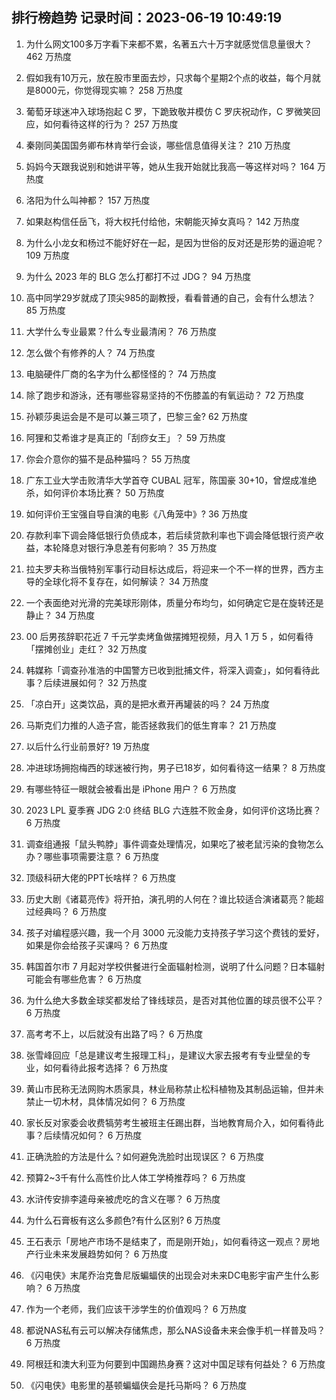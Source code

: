 
## 排行榜趋势 记录时间：2023-06-19 10:49:19
  
  1. 为什么网文100多万字看下来都不累，名著五六十万字就感觉信息量很大？ 462 万热度
    
  2. 假如我有10万元，放在股市里面去炒，只求每个星期2个点的收益，每个月就是8000元，你觉得现实嘛？ 258 万热度
    
  3. 葡萄牙球迷冲入球场抱起 C 罗，下跪致敬并模仿 C 罗庆祝动作，C 罗微笑回应，如何看待这样的行为？ 257 万热度
    
  4. 秦刚同美国国务卿布林肯举行会谈，哪些信息值得关注？ 210 万热度
    
  5. 妈妈今天跟我说别和她讲平等，她从生我开始就比我高一等这样对吗？ 164 万热度
    
  6. 洛阳为什么叫神都？ 157 万热度
    
  7. 如果赵构信任岳飞，将大权托付给他，宋朝能灭掉女真吗？ 142 万热度
    
  8. 为什么小龙女和杨过不能好好在一起，是因为世俗的反对还是形势的逼迫呢？ 109 万热度
    
  9. 为什么 2023 年的 BLG 怎么打都打不过 JDG？ 94 万热度
    
  10. 高中同学29岁就成了顶尖985的副教授，看看普通的自己，会有什么想法？ 85 万热度
    
  11. 大学什么专业最累？什么专业最清闲？ 76 万热度
    
  12. 怎么做个有修养的人？ 74 万热度
    
  13. 电脑硬件厂商的名字为什么都怪怪的？ 74 万热度
    
  14. 除了跑步和游泳，还有哪些容易坚持的不伤膝盖的有氧运动？ 72 万热度
    
  15. 孙颖莎奥运会是不是可以兼三项了，巴黎三金? 62 万热度
    
  16. 阿狸和艾希谁才是真正的「刮痧女王」？ 59 万热度
    
  17. 你会介意你的猫不是品种猫吗？ 55 万热度
    
  18. 广东工业大学击败清华大学首夺 CUBAL 冠军，陈国豪 30+10，曾煜成准绝杀，如何评价本场比赛？ 50 万热度
    
  19. 如何评价王宝强自导自演的电影《八角笼中》? 36 万热度
    
  20. 存款利率下调会降低银行负债成本，若后续贷款利率也下调会降低银行资产收益，本轮降息对银行净息差有何影响？ 35 万热度
    
  21. 拉夫罗夫称当俄特别军事行动目标达成后，将迎来一个不一样的世界，西方主导的全球化将不复存在，如何解读？ 34 万热度
    
  22. 一个表面绝对光滑的完美球形刚体，质量分布均匀，如何确定它是在旋转还是静止？ 34 万热度
    
  23. 00 后男孩辞职花近 7 千元学卖烤鱼做摆摊短视频，月入 1 万 5 ，如何看待「摆摊创业」走红？ 32 万热度
    
  24. 韩媒称「调查孙准浩的中国警方已收到批捕文件，将深入调查」，如何看待此事？后续进展如何？ 32 万热度
    
  25. 「凉白开」这类饮品，真的是把水煮开再罐装的吗？ 24 万热度
    
  26. 马斯克们力推的人造子宫，能否拯救我们的低生育率？ 21 万热度
    
  27. 以后什么行业前景好? 19 万热度
    
  28. 冲进球场拥抱梅西的球迷被行拘，男子已18岁，如何看待这一结果？ 8 万热度
    
  29. 有哪些特征一眼就会被看出是 iPhone 用户？ 6 万热度
    
  30. 2023 LPL 夏季赛 JDG 2:0 终结 BLG 六连胜不败金身，如何评价这场比赛？ 6 万热度
    
  31. 调查组通报「鼠头鸭脖」事件调查处理情况，如果吃了被老鼠污染的食物怎么办？哪些事项需要注意？ 6 万热度
    
  32. 顶级科研大佬的PPT长啥样？ 6 万热度
    
  33. 历史大剧《诸葛亮传》将开拍，演孔明的人何在？谁比较适合演诸葛亮？能超过经典吗？ 6 万热度
    
  34. 孩子对编程感兴趣，我一个月 3000 元没能力支持孩子学习这个费钱的爱好，如果是你会给孩子买课吗？ 6 万热度
    
  35. 韩国首尔市 7 月起对学校供餐进行全面辐射检测，说明了什么问题？日本辐射可能会有哪些危害？ 6 万热度
    
  36. 为什么绝大多数金球奖都发给了锋线球员，是否对其他位置的球员很不公平？ 6 万热度
    
  37. 高考考不上，以后就没有出路了吗？ 6 万热度
    
  38. 张雪峰回应「总是建议考生报理工科」，是建议大家去报考有专业壁垒的专业，如何看待此报考选择？ 6 万热度
    
  39. 黄山市民称无法网购木质家具，林业局称禁止松科植物及其制品运输，但并未禁止一切木材，具体情况如何？ 6 万热度
    
  40. 家长反对家委会收费犒劳考生被班主任踢出群，当地教育局介入，如何看待此事？后续情况如何？ 6 万热度
    
  41. 正确洗脸的方法是什么？如何避免洗脸时出现误区？ 6 万热度
    
  42. 预算2~3千有什么高性价比人体工学椅推荐吗？ 6 万热度
    
  43. 水浒传安排李逵母亲被虎吃的含义在哪？ 6 万热度
    
  44. 为什么石膏板有这么多颜色?有什么区别? 6 万热度
    
  45. 王石表示「房地产市场不是结束了，而是刚开始」，如何看待这一观点？房地产行业未来发展趋势如何？ 6 万热度
    
  46. 《闪电侠》末尾乔治克鲁尼版蝙蝠侠的出现会对未来DC电影宇宙产生什么影响？ 6 万热度
    
  47. 作为一个老师，我们应该干涉学生的价值观吗？ 6 万热度
    
  48. 都说NAS私有云可以解决存储焦虑，那么NAS设备未来会像手机一样普及吗？ 6 万热度
    
  49. 阿根廷和澳大利亚为何要到中国踢热身赛？这对中国足球有何益处？ 6 万热度
    
  50. 《闪电侠》电影里的基顿蝙蝠侠会是托马斯吗？ 6 万热度
    
